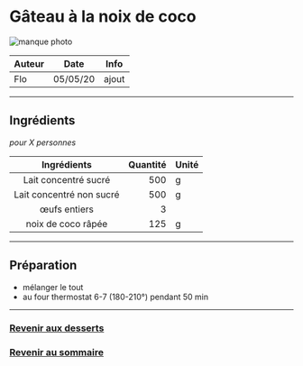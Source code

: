 # Gâteau à la noix de coco

![manque photo](chemin/vers/photo.jpg)

| Auteur         | Date           | Info  |
| -------------- |:--------------:| ----- |
| Flo            |  05/05/20      | ajout |

___

## Ingrédients

*pour X personnes*

| Ingrédients               | Quantité  | Unité
|:-------------------------:|----------:|-------
| Lait concentré sucré      |       500 | g
| Lait concentré non sucré  |       500 | g
| œufs entiers              |         3 |
| noix de coco râpée        |       125 | g

___

## Préparation

* mélanger le tout
* au four thermostat 6-7 (180-210°) pendant 50 min

___

### [Revenir aux desserts](https://github.com/fookinhell/TopChefCrew-Recipes/wiki/Desserts)

### [Revenir au sommaire](https://github.com/fookinhell/TopChefCrew-Recipes/wiki)
